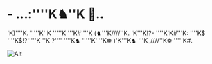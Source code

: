 # - ...:''''K♞''K 🌊..
'K)''''K. '''''K''K '''''K''''K#''''K (♞'''K////''K. 'K'''K!?- ''''K'K#'''K: ''''K$ ''''K$!?'''''K ''K ?'''' ''''K♞ '''''K''''K❁ )'K'''K♞ '''K_////''K❁ '''''K#. 
 

 


<!---
Erosator/Erosator is a ✨ special ✨ repository because its `README.md` (this file) appears on your GitHub profile.
You can click the Preview link to take a look at your changes.
--->
  ![Alt](https://images.vexels.com/media/users/3/315687/isolated/preview/eee47c6605be065f719dfda2b11d5d9d-splendid-sunflower-vista-esplendida-vista-de-girasol-vista-esplendida-de-girassol-herrliche-sonnenblumenaussicht.png)
 
